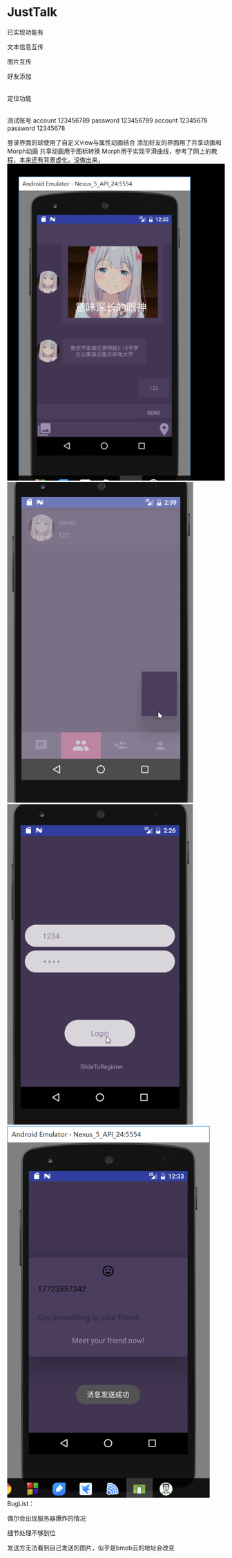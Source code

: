 # JustTalk
 <p> 已实现功能有 <br />
  <p> 文本信息互传 <br />
    <p> 图片互传<br />
     <p> 好友添加<br />
     <p> 定位功能<br />
     <p> 测试账号 account 123456789 password 123456789  account 12345678 password 12345678 <br />

登录界面的球使用了自定义view与属性动画结合
添加好友的界面用了共享动画和Morph动画 共享动画用于图标转换 Morph用于实现平滑曲线，参考了网上的教程，本来还有背景虚化，没做出来，
![permission](https://github.com/WERASA/JustTalk/blob/master/Image/Talk.png)
![permission](https://github.com/WERASA/JustTalk/blob/master/Image/amior.gif)
![permission](https://github.com/WERASA/JustTalk/blob/master/Image/login.gif)
![permission](https://github.com/WERASA/JustTalk/blob/master/Image/sendAdd.png)
BugList：
<p>偶尔会出现服务器爆炸的情况<br />
<p>细节处理不够到位<br />
<p>发送方无法看到自己发送的图片，似乎是bmob云的地址会改变<br />





